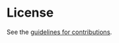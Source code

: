 # License

See the
[guidelines for contributions](https://github.com/yaroslavros/wimse-identifier/blob/main/CONTRIBUTING.md).
